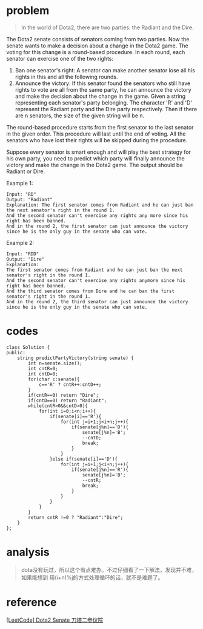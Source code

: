 # problem
>In the world of Dota2, there are two parties: the Radiant and the Dire.

The Dota2 senate consists of senators coming from two parties. Now the senate wants to make a decision about a change in the Dota2 game. The voting for this change is a round-based procedure. In each round, each senator can exercise one of the two rights:

1. Ban one senator's right: 
A senator can make another senator lose all his rights in this and all the following rounds.
2. Announce the victory: 
If this senator found the senators who still have rights to vote are all from the same party, he can announce the victory and make the decision about the change in the game.
Given a string representing each senator's party belonging. The character 'R' and 'D' represent the Radiant party and the Dire party respectively. Then if there are n senators, the size of the given string will be n.

The round-based procedure starts from the first senator to the last senator in the given order. This procedure will last until the end of voting. All the senators who have lost their rights will be skipped during the procedure.

Suppose every senator is smart enough and will play the best strategy for his own party, you need to predict which party will finally announce the victory and make the change in the Dota2 game. The output should be Radiant or Dire.

Example 1:
```
Input: "RD"
Output: "Radiant"
Explanation: The first senator comes from Radiant and he can just ban the next senator's right in the round 1. 
And the second senator can't exercise any rights any more since his right has been banned. 
And in the round 2, the first senator can just announce the victory since he is the only guy in the senate who can vote.
```
Example 2:
```
Input: "RDD"
Output: "Dire"
Explanation: 
The first senator comes from Radiant and he can just ban the next senator's right in the round 1. 
And the second senator can't exercise any rights anymore since his right has been banned. 
And the third senator comes from Dire and he can ban the first senator's right in the round 1. 
And in the round 2, the third senator can just announce the victory since he is the only guy in the senate who can vote.
```

# codes

```
class Solution {
public:
    string predictPartyVictory(string senate) {
        int n=senate.size();
        int cntR=0;
        int cntD=0;
        for(char c:senate){
            c=='R' ? cntR++:cntD++;
        }
        if(cntR==0) return "Dire";
        if(cntD==0) return "Radiant";
        while(cntR>0&&cntD>0){
            for(int i=0;i<n;i++){
                if(senate[i]=='R'){
                    for(int j=i+1;j<i+n;j++){
                        if(senate[j%n]=='D'){
                            senate[j%n]='B';
                            --cntD;
                            break;
                        }
                    }
                }else if(senate[i]=='D'){
                    for(int j=i+1;j<i+n;j++){
                        if(senate[j%n]=='R'){
                            senate[j%n]='B';
                            --cntR;
                            break;
                        }
                    }
                }
            }
        }
        return cntR !=0 ? "Radiant":"Dire";
    }
};
```

# analysis
>dota没有玩过，所以这个有点难办。不过仔细看了一下解法，发现并不难，如果能想到
用(i+n)%j的方式处理循环的话，就不是难题了。


# reference

[[LeetCode] Dota2 Senate 刀塔二参议院][1]

[1]: http://www.cnblogs.com/grandyang/p/7439222.html